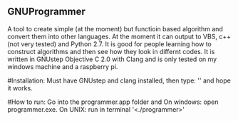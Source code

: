 ## GNUProgrammer
A tool to create simple (at the moment) but functioin based algorithm and convert them into other languages. At the moment it can output to VBS, c++ (not very tested)
and Python 2.7. It is good for people learning how to construct algorithms and then see how they look in differnt codes. It is written in GNUstep Objective C 2.0 with
Clang and is only tested on my windows machine and a raspberry pi.


#Installation:
Must have GNUstep and clang installed, then type:
'<make CC=clang>'
and hope it works.

#How to run:
Go into the programmer.app folder and On windows: open programmer.exe. On UNIX: run in terminal '<./programmer>'